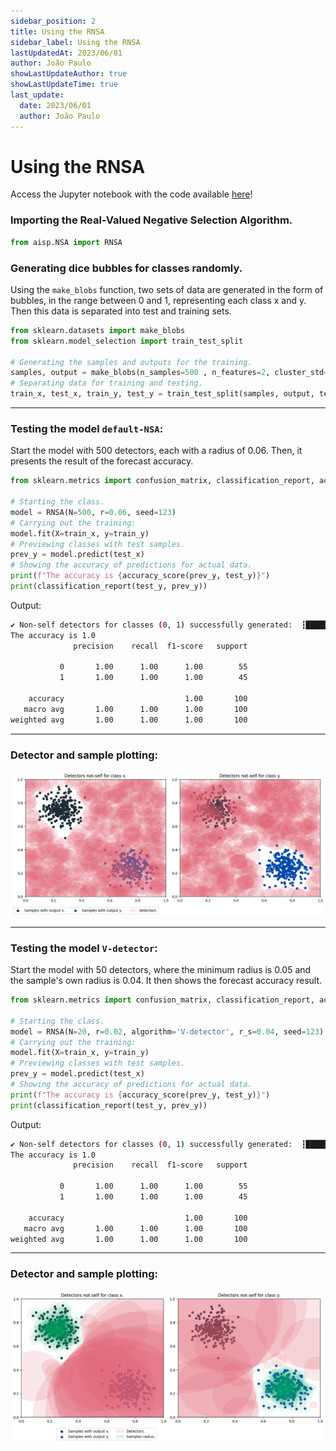 ```yaml
---
sidebar_position: 2
title: Using the RNSA
sidebar_label: Using the RNSA
lastUpdatedAt: 2023/06/01
author: João Paulo
showLastUpdateAuthor: true
showLastUpdateTime: true
last_update:
  date: 2023/06/01
  author: João Paulo
---
```


# Using the RNSA

Access the Jupyter notebook with the code available [here](https://github.com/AIS-Package/aisp/blob/main/examples/RNSA/example_with_randomly_generated_dataset-en.ipynb)!

### Importing the Real-Valued Negative Selection Algorithm.
```python
from aisp.NSA import RNSA
```

### Generating dice bubbles for classes randomly.

Using the `make_blobs` function, two sets of data are generated in the form of bubbles, in the range between 0 and 1, representing each class x and y. Then this data is separated into test and training sets.

```python
from sklearn.datasets import make_blobs
from sklearn.model_selection import train_test_split

# Generating the samples and outputs for the training.
samples, output = make_blobs(n_samples=500 , n_features=2, cluster_std=0.07, center_box=([0.0, 1.0]), centers=[[0.25, 0.75], [0.75, 0.25]], random_state=1234) 
# Separating data for training and testing.
train_x, test_x, train_y, test_y = train_test_split(samples, output, test_size=0.2)
```

---

### Testing the model `default-NSA`:

Start the model with 500 detectors, each with a radius of 0.06. Then, it presents the result of the forecast accuracy.

```python
from sklearn.metrics import confusion_matrix, classification_report, accuracy_score

# Starting the class.
model = RNSA(N=500, r=0.06, seed=123)
# Carrying out the training:
model.fit(X=train_x, y=train_y)
# Previewing classes with test samples.
prev_y = model.predict(test_x)
# Showing the accuracy of predictions for actual data.
print(f"The accuracy is {accuracy_score(prev_y, test_y)}")
print(classification_report(test_y, prev_y))
```

Output:
```bash
✔ Non-self detectors for classes (0, 1) successfully generated:  ┇██████████┇ 1000/1000 detectors
The accuracy is 1.0
              precision    recall  f1-score   support

           0       1.00      1.00      1.00        55
           1       1.00      1.00      1.00        45

    accuracy                           1.00       100
   macro avg       1.00      1.00      1.00       100
weighted avg       1.00      1.00      1.00       100
```

---

### Detector and sample plotting:

![](../../assets/exemple_en_d.png)

---

### Testing the model `V-detector`:

Start the model with 50 detectors, where the minimum radius is 0.05 and the sample's own radius is 0.04. It then shows the forecast accuracy result.

```python
from sklearn.metrics import confusion_matrix, classification_report, accuracy_score

# Starting the class.
model = RNSA(N=20, r=0.02, algorithm='V-detector', r_s=0.04, seed=123)
# Carrying out the training:
model.fit(X=train_x, y=train_y)
# Previewing classes with test samples.
prev_y = model.predict(test_x)
# Showing the accuracy of predictions for actual data.
print(f"The accuracy is {accuracy_score(prev_y, test_y)}")
print(classification_report(test_y, prev_y))
```

Output:
```bash
✔ Non-self detectors for classes (0, 1) successfully generated:  ┇██████████┇ 40/40 detectors
The accuracy is 1.0
              precision    recall  f1-score   support

           0       1.00      1.00      1.00        55
           1       1.00      1.00      1.00        45

    accuracy                           1.00       100
   macro avg       1.00      1.00      1.00       100
weighted avg       1.00      1.00      1.00       100
```

---

### Detector and sample plotting:
![](../../assets/exemple_en_v.png)